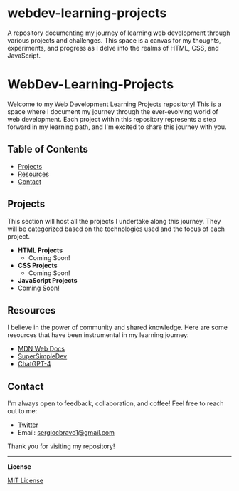 # webdev-learning-projects
A repository documenting my journey of learning web development through various projects and challenges. This space is a canvas for my thoughts, experiments, and progress as I delve into the realms of HTML, CSS, and JavaScript.
# WebDev-Learning-Projects

Welcome to my Web Development Learning Projects repository! This is a space where I document my journey through the ever-evolving world of web development. Each project within this repository represents a step forward in my learning path, and I'm excited to share this journey with you.

## Table of Contents

- [Projects](#projects)
- [Resources](#resources)
- [Contact](#contact)

## Projects

This section will host all the projects I undertake along this journey. They will be categorized based on the technologies used and the focus of each project.

- **HTML Projects**
  - Coming Soon!
- **CSS Projects**
  - Coming Soon!
- **JavaScript Projects**
- Coming Soon!

## Resources

I believe in the power of community and shared knowledge. Here are some resources that have been instrumental in my learning journey:

- [MDN Web Docs](https://developer.mozilla.org/)
- [SuperSimpleDev](https://supersimple.dev/courses)
- [ChatGPT-4](https://chat.openai.com/)

## Contact

I'm always open to feedback, collaboration, and coffee! Feel free to reach out to me:

- [Twitter](https://twitter.com/Sergatx)
- Email: sergiocbravo1@gmail.com

Thank you for visiting my repository!

---

**License**

[MIT License](LICENSE.md)
